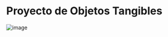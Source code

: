 # Proyecto de Objetos Tangibles


![image](https://user-images.githubusercontent.com/32781770/203506147-66debc3a-eebf-4793-b331-c3fb4476cb51.png)
